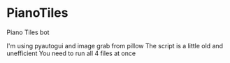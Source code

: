 # PianoTiles
Piano Tiles bot

I'm using pyautogui and image grab from pillow
The script is a little old and unefficient
You need to run all 4 files at once
